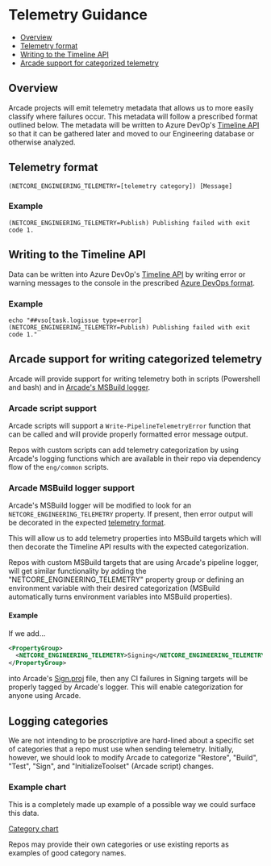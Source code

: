 # Telemetry Guidance

- [Overview](#overview)
- [Telemetry format](#telemetry-format)
- [Writing to the Timeline API](#writing-to-the-timeline-api)
- [Arcade support for categorized telemetry](#arcade-support-for-writing-categorized-telemetry)

## Overview

Arcade projects will emit telemetry metadata that allows us to more easily classify where failures occur.  This metadata will follow a prescribed format outlined below.  The metadata will be written to Azure DevOp's [Timeline API](https://docs.microsoft.com/en-us/rest/api/azure/devops/build/Timeline/Get?view=azure-devops-rest-5.0) so that it can be gathered later and moved to our Engineering database or otherwise analyzed.

## Telemetry format

`(NETCORE_ENGINEERING_TELEMETRY=[telemetry category]) [Message]`

### Example

`(NETCORE_ENGINEERING_TELEMETRY=Publish) Publishing failed with exit code 1.`

## Writing to the Timeline API

Data can be written into Azure DevOp's [Timeline API](https://docs.microsoft.com/en-us/rest/api/azure/devops/build/Timeline/Get?view=azure-devops-rest-5.0) by writing error or warning messages to the console in the prescribed [Azure DevOps format](https://github.com/Microsoft/azure-pipelines-tasks/blob/master/docs/authoring/commands.md).

### Example

`echo "##vso[task.logissue type=error](NETCORE_ENGINEERING_TELEMETRY=Publish) Publishing failed with exit code 1."`

## Arcade support for writing categorized telemetry

Arcade will provide support for writing telemetry both in scripts (Powershell and bash) and in [Arcade's MSBuild logger](https://github.com/dotnet/arcade/blob/3079c495f38bb1306a65b2af13cf25a516610a4f/src/Microsoft.DotNet.Arcade.Sdk/src/PipelinesLogger.cs).

### Arcade script support

Arcade scripts will support a `Write-PipelineTelemetryError` function that can be called and will provide properly formatted error message output.

Repos with custom scripts can add telemetry categorization by using Arcade's logging functions which are available in their repo via dependency flow of the `eng/common` scripts.

### Arcade MSBuild logger support

Arcade's MSBuild logger will be modified to look for an `NETCORE_ENGINEERING_TELEMETRY` property.  If present, then error output will be decorated in the expected [telemetry format](#telemetry-format).

This will allow us to add telemetry properties into MSBuild targets which will then decorate the Timeline API results with the expected categorization.  

Repos with custom MSBuild targets that are using Arcade's pipeline logger, will get similar functionality by adding the "NETCORE_ENGINEERING_TELEMETRY" property group or defining an environment variable with their desired categorization (MSBuild automatically turns environment variables into MSBuild properties).

#### Example

If we add...

```XML
<PropertyGroup>
  <NETCORE_ENGINEERING_TELEMETRY>Signing</NETCORE_ENGINEERING_TELEMETRY>
</PropertyGroup>
```

into Arcade's [Sign.proj](https://github.com/dotnet/arcade/blob/master/src/Microsoft.DotNet.Arcade.Sdk/tools/Sign.proj) file, then any CI failures in Signing targets will be properly tagged by Arcade's logger.  This will enable categorization for anyone using Arcade.

## Logging categories

We are not intending to be proscriptive are hard-lined about a specific set of categories that a repo must use when sending telemetry.  Initially, however, we should look to modify Arcade to categorize "Restore", "Build", "Test", "Sign", and "InitializeToolset" (Arcade script) changes.

### Example chart

This is a completely made up example of a possible way we could surface this data.

[Category chart](./Category-sample.png)

Repos may provide their own categories or use existing reports as examples of good category names.
